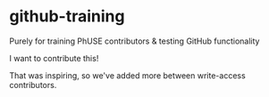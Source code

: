 # github-training
Purely for training PhUSE contributors &amp; testing GitHub functionality

I want to contribute this!

That was inspiring, so we've added more between write-access contributors.
